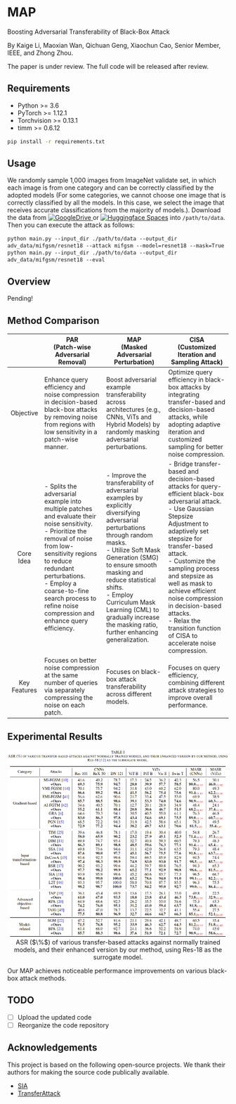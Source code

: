 # MAP
Boosting Adversarial Transferability of Black-Box Attack

By Kaige Li, Maoxian Wan, Qichuan Geng, Xiaochun Cao, Senior Member, IEEE, and Zhong Zhou. 

The paper is under review. The full code will be released after review.


## Requirements
+ Python >= 3.6
+ PyTorch >= 1.12.1
+ Torchvision >= 0.13.1
+ timm >= 0.6.12

```bash
pip install -r requirements.txt
```


## Usage
We randomly sample 1,000 images from ImageNet validate set, in which each image is from one category and can be correctly classified by the adopted models (For some categories, we cannot choose one image that is correctly classified by all the models. In this case, we select the image that receives accurate classifications from the majority of models.). Download the data from [![GoogleDrive](https://img.shields.io/badge/GoogleDrive-space-blue)
](https://drive.google.com/file/d/1d-_PKYi3MBDPtJV4rfMCCtmsE0oWX7ZB/view?usp=sharing) or [![Huggingface Spaces](https://img.shields.io/badge/%F0%9F%A4%97%20Hugging%20Face-Spaces-blue)](https://huggingface.co/datasets/Trustworthy-AI-Group/TransferAttack/blob/main/data.zip) into `/path/to/data`. Then you can execute the attack as follows:

```
python main.py --input_dir ./path/to/data --output_dir adv_data/mifgsm/resnet18 --attack mifgsm --model=resnet18 --mask=True
python main.py --input_dir ./path/to/data --output_dir adv_data/mifgsm/resnet18 --eval
```

## Overview

Pending!

## Method Comparison

|              |                                                                                                                               PAR <br> (Patch-wise Adversarial Removal)                                                                                                                               |                                                                                                                                       MAP <br> (Masked Adversarial Perturbation)                                                                                                                                      |                                                                                        CISA <br> (Customized Iteration and Sampling Attack)                                                                                        |
|:------------:|------------------------------------------------------------------------------------------------------------------------------------------------------------------------------------------------------------------------------------------------------------------------------------------------|----------------------------------------------------------------------------------------------------------------------------------------------------------------------------------------------------------------------------------------------------------------------------------------------------------------|-----------------------------------------------------------------------------------------------------------------------------------------------------------------------------------------------------------------------------|
|   Objective  | Enhance query efficiency and noise compression in decision-based black-box attacks by removing noise from regions with low sensitivity in a patch-wise manner.                                                                                                                                                                         | Boost adversarial example transferability across architectures (e.g., CNNs, ViTs and Hybrid Models) by randomly masking adversarial perturbations.                                                                                                                                                                                   | Optimize query efficiency in black-box attacks by integrating transfer-based and decision-based attacks, while adopting adaptive iteration and customized sampling for better noise compression.                                                                                         |
|   Core Idea  | - Splits the adversarial example into multiple patches and evaluate their noise sensitivity.<br>- Prioritize the removal of noise from low-sensitivity regions to reduce redundant perturbations. <br>- Employ a coarse-to-fine search process to refine noise compression and enhance query efficiency. | - Improve the transferability of adversarial examples by explicitly diversifying adversarial perturbations through random masks.<br>- Utilize Soft Mask Generation (SMG) to ensure smooth masking and reduce statistical shifts.<br> - Employ Curriculum Mask Learning (CML) to gradually increase the masking ratio, further enhancing generalization. | - Bridge transfer-based and decision-based attacks for query-efficient black-box adversarial attack.<br>- Use Gaussian Stepsize Adjustment to adaptively set stepsize for transfer-based attack.<br>- Customize the sampling process and stepsize as well as mask to achieve efficient noise compression in decision-based attacks. <br>- Relax the transition function of CISA to accelerate noise compression.|
| Key Features | Focuses on better noise compression at the same number of queries via separately compressing the noise on each patch.                                                                                               | Focuses on black-box attack transferability across different models.                                                                                                      | Focuses on query efficiency, combining different attack strategies to improve overall performance.     |

## Experimental Results

<p align="center">
  <img src="figs/results.png" alt="results-of-our-method" width="800"/></br>
  <span align="center">ASR ($\%$) of various transfer-based attacks against normally trained models, and their enhanced version by our method, using Res-18 as the surrogate model. </span> 
</p>
Our MAP achieves noticeable performance improvements on various black-box attack methods.



## TODO
- [ ] Upload the updated code
- [ ] Reorganize the code repository

## Acknowledgements

This project is based on the following open-source projects. We thank their
authors for making the source code publically available.

* [SIA](https://github.com/xiaosen-wang/SIT)
* [TransferAttack](https://github.com/Trustworthy-AI-Group/TransferAttack)
